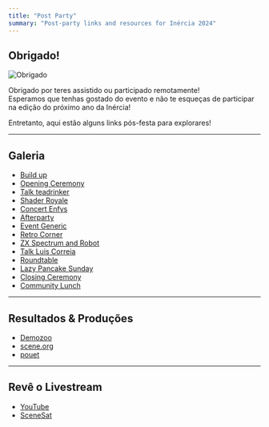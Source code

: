 ```yaml
---
title: "Post Party"
summary: "Post-party links and resources for Inércia 2024"
---
```


## Obrigado!

![Obrigado](../images/thankyou-1920.webp#center "Obrigado")

Obrigado por teres assistido ou participado remotamente!  
Esperamos que tenhas gostado do evento e não te esqueças de participar na edição do próximo ano da Inércia!

Entretanto, aqui estão alguns links pós-festa para explorares!

---

## Galeria

- [Build up](https://drive.google.com/drive/u/1/folders/1gpA2aTvKCe-7ddF0JKn333eB2n76ZYPm)
- [Opening Ceremony](https://drive.google.com/drive/u/1/folders/1ykTt3vAOa5VdGNPqaqei3HHHppxYNNaK)
- [Talk teadrinker](https://drive.google.com/drive/u/1/folders/1ozuRy4impU75y27itPV2p7bIVIWgi_5h)
- [Shader Royale](https://drive.google.com/drive/u/1/folders/13l3uDdJ4k5ganqYszg4vHS_s6Ww8k4ft)
- [Concert Enfys](https://drive.google.com/drive/u/1/folders/1dYbKDdLIvCJ_5SLtzSQpg_Y-VPKsvQu8)
- [Afterparty](https://drive.google.com/drive/u/1/folders/1nIwRnfPOWJUPKyX4KmDbZeMZHASxcj36)
- [Event Generic](https://drive.google.com/drive/u/1/folders/1P8l-O5OTLTsO-80o-Dlewsv-Z1DmAdH5)
- [Retro Corner](https://drive.google.com/drive/u/1/folders/1O8riQL5chayhP6o0Z34osVVAibU4BEbF)
- [ZX Spectrum and Robot](https://drive.google.com/drive/u/1/folders/1iD2wtRZzX4DnTHjWvX2VI04HMW7mBYsU)
- [Talk Luis Correia](https://drive.google.com/drive/u/1/folders/1M4mKfQCfB-PmyaofX2lk_iSpbQaGEGYS)
- [Roundtable](https://drive.google.com/drive/u/1/folders/1TC0XXKaJSXUngkAFT_cSaFkXX1KFSRuZ)
- [Lazy Pancake Sunday](https://drive.google.com/drive/u/1/folders/1_FhOlmbItK-j1_p6KeIYizIzgxYIkwPh)
- [Closing Ceremony](https://drive.google.com/drive/u/1/folders/1_Jd3tzabNizzhiCTPXzY583wLhACpgtc)
- [Community Lunch](https://drive.google.com/drive/u/1/folders/1--3MxiZAxTPZSLGf2Ixpm0v_SEpbcXXd)

---

## Resultados & Produções

- [Demozoo](https://demozoo.org/parties/4899/)
- [scene.org](https://files.scene.org/browse/parties/2024/inercia24/)
- [pouet](https://www.pouet.net/party.php?which=275&when=2024)

---

## Revê o Livestream

- [YouTube](https://www.youtube.com/playlist?list=PLy0efM5UGUUHSzwVluNPoLMIuVxHLrWfX)
- [SceneSat](https://scenesat.com/videoarchive)
